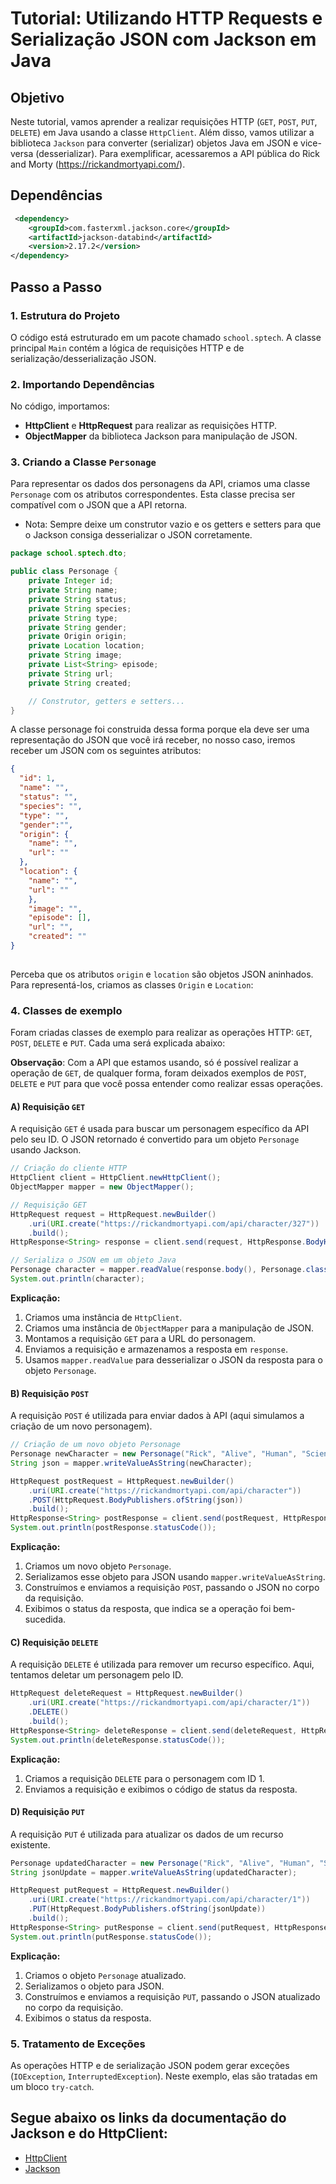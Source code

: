 # Tutorial: Utilizando HTTP Requests e Serialização JSON com Jackson em Java

## Objetivo
Neste tutorial, vamos aprender a realizar requisições HTTP (`GET`, `POST`, `PUT`, `DELETE`) em Java usando a classe `HttpClient`. Além disso, vamos utilizar a biblioteca `Jackson` para converter (serializar) objetos Java em JSON e vice-versa (desserializar). Para exemplificar, acessaremos a API pública do Rick and Morty (https://rickandmortyapi.com/).

## Dependências
```xml
 <dependency>
    <groupId>com.fasterxml.jackson.core</groupId>
    <artifactId>jackson-databind</artifactId>
    <version>2.17.2</version>
</dependency>
```

## Passo a Passo

### 1. Estrutura do Projeto
O código está estruturado em um pacote chamado `school.sptech`. A classe principal `Main` contém a lógica de requisições HTTP e de serialização/desserialização JSON.

### 2. Importando Dependências
No código, importamos:
- **HttpClient** e **HttpRequest** para realizar as requisições HTTP.
- **ObjectMapper** da biblioteca Jackson para manipulação de JSON.

### 3. Criando a Classe `Personage`
Para representar os dados dos personagens da API, criamos uma classe `Personage` com os atributos correspondentes. Esta classe precisa ser compatível com o JSON que a API retorna.

* Nota: Sempre deixe um construtor vazio e os getters e setters para que o Jackson consiga desserializar o JSON corretamente.

```java
package school.sptech.dto;

public class Personage {
    private Integer id;
    private String name;
    private String status;
    private String species;
    private String type;
    private String gender;
    private Origin origin;
    private Location location;
    private String image;
    private List<String> episode;
    private String url;
    private String created;

    // Construtor, getters e setters...
}
```

A classe personage foi construida dessa forma porque ela deve ser uma representação do JSON que você irá receber, no nosso caso, iremos receber um JSON com os seguintes atributos:
```json
{
  "id": 1,
  "name": "",
  "status": "",
  "species": "",
  "type": "",
  "gender":"",
  "origin": {
    "name": "",
    "url": ""
  },
  "location": {
    "name": "",
    "url": ""
    },
    "image": "",
    "episode": [],
    "url": "",
    "created": ""
}
  
 ```

Perceba que os atributos `origin` e `location` são objetos JSON aninhados. Para representá-los, criamos as classes `Origin` e `Location`:


### 4. Classes de exemplo 
Foram criadas classes de exemplo para realizar as operações HTTP: `GET`, `POST`, `DELETE` e `PUT`. Cada uma será explicada abaixo:

**Observação**: Com a API que estamos usando, só é possível realizar a operação de `GET`, de qualquer forma, foram deixados exemplos de `POST`, `DELETE` e `PUT` para que você possa entender como realizar essas operações.


#### A) Requisição `GET`
A requisição `GET` é usada para buscar um personagem específico da API pelo seu ID. O JSON retornado é convertido para um objeto `Personage` usando Jackson.

```java
// Criação do cliente HTTP
HttpClient client = HttpClient.newHttpClient();
ObjectMapper mapper = new ObjectMapper();

// Requisição GET
HttpRequest request = HttpRequest.newBuilder()
    .uri(URI.create("https://rickandmortyapi.com/api/character/327"))
    .build();
HttpResponse<String> response = client.send(request, HttpResponse.BodyHandlers.ofString());

// Serializa o JSON em um objeto Java
Personage character = mapper.readValue(response.body(), Personage.class);
System.out.println(character);
```

**Explicação:**
1. Criamos uma instância de `HttpClient`.
2. Criamos uma instância de `ObjectMapper` para a manipulação de JSON.
3. Montamos a requisição `GET` para a URL do personagem.
4. Enviamos a requisição e armazenamos a resposta em `response`.
5. Usamos `mapper.readValue` para desserializar o JSON da resposta para o objeto `Personage`.

#### B) Requisição `POST`
A requisição `POST` é utilizada para enviar dados à API (aqui simulamos a criação de um novo personagem).

```java
// Criação de um novo objeto Personage
Personage newCharacter = new Personage("Rick", "Alive", "Human", "Scientist");
String json = mapper.writeValueAsString(newCharacter);

HttpRequest postRequest = HttpRequest.newBuilder()
    .uri(URI.create("https://rickandmortyapi.com/api/character"))
    .POST(HttpRequest.BodyPublishers.ofString(json))
    .build();
HttpResponse<String> postResponse = client.send(postRequest, HttpResponse.BodyHandlers.ofString());
System.out.println(postResponse.statusCode());
```

**Explicação:**
1. Criamos um novo objeto `Personage`.
2. Serializamos esse objeto para JSON usando `mapper.writeValueAsString`.
3. Construímos e enviamos a requisição `POST`, passando o JSON no corpo da requisição.
4. Exibimos o status da resposta, que indica se a operação foi bem-sucedida.

#### C) Requisição `DELETE`
A requisição `DELETE` é utilizada para remover um recurso específico. Aqui, tentamos deletar um personagem pelo ID.

```java
HttpRequest deleteRequest = HttpRequest.newBuilder()
    .uri(URI.create("https://rickandmortyapi.com/api/character/1"))
    .DELETE()
    .build();
HttpResponse<String> deleteResponse = client.send(deleteRequest, HttpResponse.BodyHandlers.ofString());
System.out.println(deleteResponse.statusCode());
```

**Explicação:**
1. Criamos a requisição `DELETE` para o personagem com ID 1.
2. Enviamos a requisição e exibimos o código de status da resposta.

#### D) Requisição `PUT`
A requisição `PUT` é utilizada para atualizar os dados de um recurso existente.

```java
Personage updatedCharacter = new Personage("Rick", "Alive", "Human", "Scientist");
String jsonUpdate = mapper.writeValueAsString(updatedCharacter);

HttpRequest putRequest = HttpRequest.newBuilder()
    .uri(URI.create("https://rickandmortyapi.com/api/character/1"))
    .PUT(HttpRequest.BodyPublishers.ofString(jsonUpdate))
    .build();
HttpResponse<String> putResponse = client.send(putRequest, HttpResponse.BodyHandlers.ofString());
System.out.println(putResponse.statusCode());
```

**Explicação:**
1. Criamos o objeto `Personage` atualizado.
2. Serializamos o objeto para JSON.
3. Construímos e enviamos a requisição `PUT`, passando o JSON atualizado no corpo da requisição.
4. Exibimos o status da resposta.

### 5. Tratamento de Exceções
As operações HTTP e de serialização JSON podem gerar exceções (`IOException`, `InterruptedException`). Neste exemplo, elas são tratadas em um bloco `try-catch`.

## Segue abaixo os links da documentação do Jackson e do HttpClient:
- [HttpClient](https://www.baeldung.com/java-9-http-client)
- [Jackson](https://github.com/FasterXML/jackson-docs)